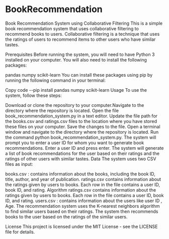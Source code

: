 # BookRecommendation

Book Recommendation System using Collaborative Filtering
This is a simple book recommendation system that uses collaborative filtering to recommend books to users. Collaborative filtering is a technique that uses the ratings of users to recommend items to other users who have similar tastes.

Prerequisites
Before running the system, you will need to have Python 3 installed on your computer. You will also need to install the following packages:

pandas
numpy
scikit-learn
You can install these packages using pip by running the following command in your terminal:

Copy code
--pip install pandas numpy scikit-learn
Usage
To use the system, follow these steps:

Download or clone the repository to your computer.Navigate to the directory where the repository is located.
Open the file book_recommendation_system.py in a text editor.
Update the file path for the books.csv and ratings.csv files to the location where you have stored these files on your computer.
Save the changes to the file.
Open a terminal window and navigate to the directory where the repository is located.
Run the command python book_recommendation_system.py.
The system will prompt you to enter a user ID for whom you want to generate book recommendations.
Enter a user ID and press enter.
The system will generate a list of book recommendations for the user based on their ratings and the ratings of other users with similar tastes.
 Data
The system uses two CSV files as input:

books.csv : contains information about the books, including the book ID, title, author, and year of publication.
ratings.csv contains information about the ratings given by users to books. Each row in the file contains a user ID, book ID, and rating.
Algorithm
ratings.csv contains information about the ratings given by users to books. Each row in the file contains a user ID, book ID, and rating.
users.csv : contains information about the users like user ID , Age.
The recommendation system uses the K-nearest neighbors algorithm to find similar users based on their ratings. The system then recommends books to the user based on the ratings of the similar users.

License
This project is licensed under the MIT License - see the LICENSE file for details.
